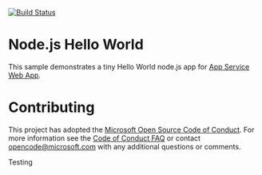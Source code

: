 [![Build Status](http://127.0.0.1:8080/buildStatus/icon?job=HelloWorld)](http://127.0.0.1:8080/job/HelloWorld)

# Node.js Hello World

This sample demonstrates a tiny Hello World node.js app for [App Service Web App](https://docs.microsoft.com/azure/app-service-web).

# Contributing

This project has adopted the [Microsoft Open Source Code of Conduct](https://opensource.microsoft.com/codeofconduct/). For more information see the [Code of Conduct FAQ](https://opensource.microsoft.com/codeofconduct/faq/) or contact [opencode@microsoft.com](mailto:opencode@microsoft.com) with any additional questions or comments.

Testing
